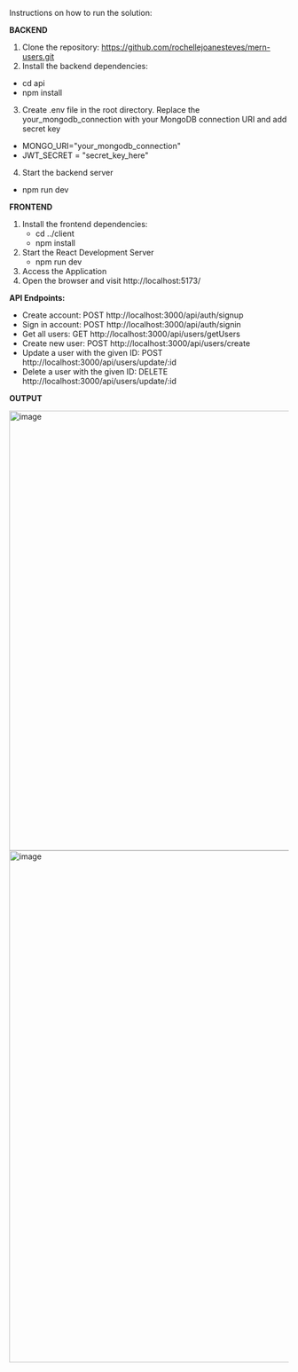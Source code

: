 Instructions on how to run the solution: 

**BACKEND**

1.  Clone the repository: https://github.com/rochellejoanesteves/mern-users.git
2.  Install the backend dependencies:
   - cd api
   - npm install
3. Create .env file in the root directory. Replace the your_mongodb_connection with your MongoDB connection URI and add secret key
  - MONGO_URI="your_mongodb_connection"
  - JWT_SECRET = "secret_key_here"
4. Start the backend server
  - npm run dev

**FRONTEND**

1. Install the frontend dependencies:
   - cd ../client
   - npm install
2. Start the React Development Server
   - npm run dev
3. Access the Application
4. Open the browser and visit http://localhost:5173/

**API Endpoints:**

- Create account: POST http://localhost:3000/api/auth/signup
- Sign in account: POST http://localhost:3000/api/auth/signin
- Get all users: GET http://localhost:3000/api/users/getUsers
- Create new user: POST http://localhost:3000/api/users/create
- Update a user with the given ID: POST http://localhost:3000/api/users/update/:id
- Delete a user with the given ID: DELETE http://localhost:3000/api/users/update/:id

**OUTPUT**

<img width="793" alt="image" src="https://github.com/rochellejoanesteves/mern-users/assets/128266520/53c198a1-fc43-40d9-a1a7-852ee3fcc251">

<img width="923" alt="image" src="https://github.com/rochellejoanesteves/mern-users/assets/128266520/55c217a6-7abc-4da1-8cd7-1f820f9da4d5">
